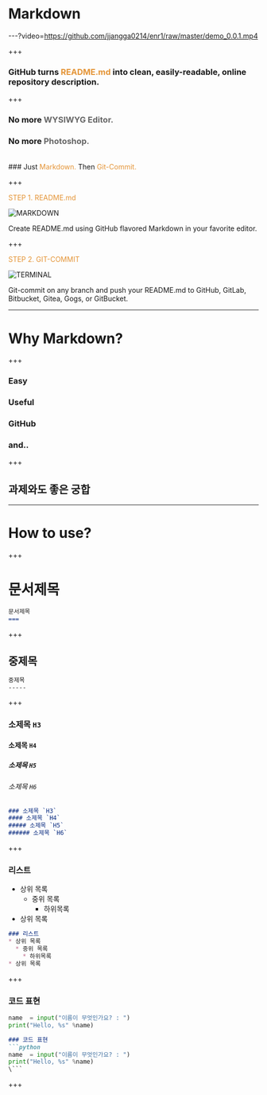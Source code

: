 
# Markdown

---?video=https://github.com/jjangga0214/enr1/raw/master/demo_0.0.1.mp4

+++

### GitHub turns <span style="color: #e49436; text-transform: none">README.md</span> into clean, easily-readable, online repository description.

+++

### No more <span style="color: #666666">WYSIWYG Editor.</span>
### <span class="fragment">No more <span style="color: #666666">Photoshop.</span> </span>
<br>
### <span class="fragment">Just <span style="color: #e49436">Markdown.</span> </span>
<span class="fragment"> Then <span style="color: #e49436">Git-Commit.</span> </span>

+++

<span style="color: #e49436">STEP 1. README.md</span>

![MARKDOWN](https://d1z75bzl1vljy2.cloudfront.net/hello-world/markdown.png)

Create README.md using GitHub flavored Markdown in your favorite editor.

+++

<span style="color: #e49436">STEP 2. GIT-COMMIT</span>

![TERMINAL](https://d1z75bzl1vljy2.cloudfront.net/hello-world/terminal.png)

Git-commit on any branch and push your README.md to GitHub, GitLab, Bitbucket, Gitea, Gogs, or GitBucket.

---

# Why Markdown?

+++

### Easy
### <span class="fragment">Useful</span>
### <span class="fragment">GitHub</span>
### <span class="fragment">and.. </span>

+++

## 과제와도 좋은 궁합

---

# How to use?

+++

문서제목
===

```markdown
문서제목
===
```

+++

중제목
-----

```markdown
중제목
-----
```

+++
### 소제목 `H3`
#### 소제목 `H4`
##### 소제목 `H5`
###### 소제목 `H6`

```markdown
### 소제목 `H3`
#### 소제목 `H4`
##### 소제목 `H5`
###### 소제목 `H6`
```

+++
### 리스트
* 상위 목록
  * 중위 목록
    * 하위목록
* 상위 목록

```markdown
### 리스트
* 상위 목록
  * 중위 목록
    * 하위목록
* 상위 목록
```

+++
### 코드 표현
```python
name  = input("이름이 무엇인가요? : ")
print("Hello, %s" %name)
```

```markdown
### 코드 표현
```python
name  = input("이름이 무엇인가요? : ")
print("Hello, %s" %name)
\```
```

+++
